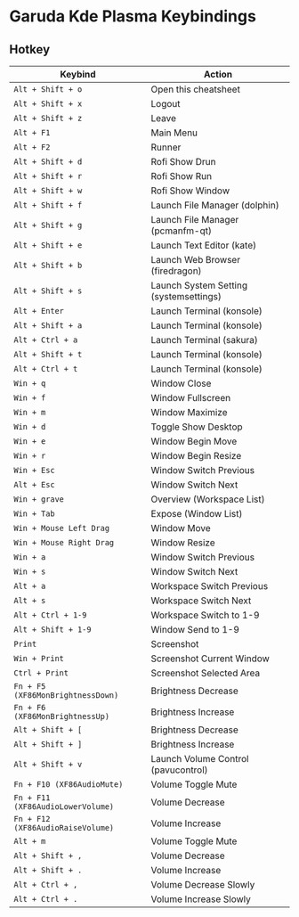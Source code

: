 

# Garuda Kde Plasma Keybindings


## Hotkey

| Keybind |	Action |
| ------- | ------ |
| `Alt + Shift + o` | Open this cheatsheet |
| `Alt + Shift + x` | Logout |
| `Alt + Shift + z` | Leave |
| `Alt + F1` | Main Menu |
| `Alt + F2` | Runner |
| `Alt + Shift + d` | Rofi Show Drun |
| `Alt + Shift + r` | Rofi Show Run |
| `Alt + Shift + w` | Rofi Show Window |
| `Alt + Shift + f` | Launch File Manager (dolphin) |
| `Alt + Shift + g` | Launch File Manager (pcmanfm-qt) |
| `Alt + Shift + e` | Launch Text Editor (kate) |
| `Alt + Shift + b` | Launch Web Browser (firedragon) |
| `Alt + Shift + s` | Launch System Setting (systemsettings) |
| `Alt + Enter` | Launch Terminal (konsole) |
| `Alt + Shift + a` | Launch Terminal (konsole) |
| `Alt + Ctrl + a` | Launch Terminal (sakura) |
| `Alt + Shift + t` | Launch Terminal (konsole) |
| `Alt + Ctrl + t` | Launch Terminal (konsole) |
| `Win + q` | Window Close |
| `Win + f` | Window Fullscreen |
| `Win + m` | Window Maximize |
| `Win + d` | Toggle Show Desktop |
| `Win + e` | Window Begin Move |
| `Win + r` | Window Begin Resize |
| `Win + Esc` | Window Switch Previous |
| `Alt + Esc` | Window Switch Next |
| `Win + grave` | Overview (Workspace List) |
| `Win + Tab` | Expose (Window List) |
| `Win + Mouse Left Drag` | Window Move |
| `Win + Mouse Right Drag` | Window Resize |
| `Win + a` | Window Switch Previous |
| `Win + s` | Window Switch Next |
| `Alt + a` | Workspace Switch Previous |
| `Alt + s` | Workspace Switch Next |
| `Alt + Ctrl + 1-9` | Workspace Switch to 1-9 |
| `Alt + Shift + 1-9` | Window Send to 1-9 |
| `Print` | Screenshot |
| `Win + Print` | Screenshot Current Window |
| `Ctrl + Print` | Screenshot Selected Area |
| `Fn + F5 (XF86MonBrightnessDown)` | Brightness Decrease |
| `Fn + F6 (XF86MonBrightnessUp)` | Brightness Increase |
| `Alt + Shift + [` | Brightness Decrease |
| `Alt + Shift + ]` | Brightness Increase |
| `Alt + Shift + v` | Launch Volume Control (pavucontrol) |
| `Fn + F10 (XF86AudioMute)` | Volume Toggle Mute |
| `Fn + F11 (XF86AudioLowerVolume)` | Volume Decrease |
| `Fn + F12 (XF86AudioRaiseVolume)` | Volume Increase |
| `Alt + m` | Volume Toggle Mute |
| `Alt + Shift + ,` | Volume Decrease |
| `Alt + Shift + .` | Volume Increase |
| `Alt + Ctrl + ,` | Volume Decrease Slowly |
| `Alt + Ctrl + .` | Volume Increase Slowly |
